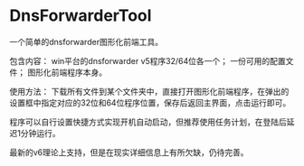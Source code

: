 # DnsForwarderTool
一个简单的dnsforwarder图形化前端工具。

包含内容：
win平台的dnsforwarder v5程序32/64位各一个；
一份可用的配置文件；
图形化前端程序本身。

使用方法：
下载所有文件到某个文件夹中，直接打开图形化前端程序，在弹出的设置框中指定对应的32位和64位程序位置，保存后返回主界面，点击运行即可。

程序可以自行设置快捷方式实现开机自动启动，但推荐使用任务计划，在登陆后延迟1分钟运行。


最新的v6理论上支持，但是在现实详细信息上有所欠缺，仍待完善。
